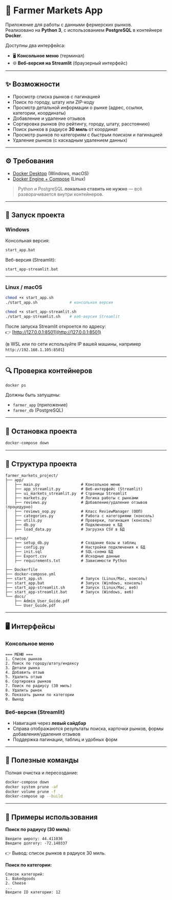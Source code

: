 # 🌾 Farmer Markets App

Приложение для работы с данными фермерских рынков.  
Реализовано на **Python 3**, с использованием **PostgreSQL** в контейнере **Docker**.  

Доступны два интерфейса:
- 🖥️ **Консольное меню** (терминал)  
- 🌐 **Веб-версия на Streamlit** (браузерный интерфейс)  

---

## ✨ Возможности
- Просмотр списка рынков с пагинацией  
- Поиск по городу, штату или ZIP-коду  
- Просмотр детальной информации о рынке (адрес, ссылки, категории, координаты)  
- Добавление и удаление отзывов  
- Сортировка рынков (по рейтингу, городу, штату, расстоянию)  
- Поиск рынков в радиусе **30 миль** от координат  
- Просмотр рынков по категориям с быстрым поиском и пагинацией  
- Удаление рынков (с каскадным удалением данных)  

---

## ⚙️ Требования
- [Docker Desktop](https://www.docker.com/products/docker-desktop) (Windows, macOS)  
- [Docker Engine + Compose](https://docs.docker.com/engine/install/) (Linux)  

> Python и PostgreSQL **локально ставить не нужно** — всё разворачивается внутри контейнеров.

---

## 🚀 Запуск проекта

### Windows
Консольная версия:
```bat
start_app.bat
```

Веб-версия (Streamlit):
```bat
start_app-streamlit.bat
```

---

### Linux / macOS
```bash
chmod +x start_app.sh
./start_app.sh              # консольная версия

chmod +x start_app-streamlit.sh
./start_app-streamlit.sh    # веб-версия Streamlit
```

После запуска Streamlit откроется по адресу:  
👉 [http://127.0.0.1:8501](http://127.0.0.1:8501)  

(в WSL или по сети используйте IP вашей машины, например `http://192.168.1.105:8501`)

---

## 🔍 Проверка контейнеров
```bash
docker ps
```
Должны быть запущены:
- `farmer_app` (приложение)  
- `farmer_db` (PostgreSQL)  

---

## 🛑 Остановка проекта
```bash
docker-compose down
```

---

## 📂 Структура проекта
```
farmer_markets_project/
├── app/
│   ├── main.py                  # Консольное меню
│   ├── app_streamlit.py         # Веб-интерфейс (Streamlit)
│   ├── ui_markets_streamlit.py  # Страницы Streamlit
│   ├── markets.py               # Логика работы с рынками
│   ├── reviews.py               # Добавление/удаление отзывов (процедурно)
│   ├── reviews_oop.py           # Класс ReviewManager (ООП)
│   ├── categories.py            # Работа с категориями (консоль)
│   ├── utils.py                 # Проверки, пагинация (консоль)
│   ├── db.py                    # Подключение к БД
│   ├── load_data.py             # Загрузка CSV в БД
│
├── setup/
│   ├── setup_db.py              # Создание базы и таблиц
│   ├── config.py                # Настройки подключения к БД
│   ├── init.sql                 # SQL-схема БД
│   ├── Export.csv               # Исходные данные
│   ├── requirements.txt         # Зависимости Python
│
├── Dockerfile
├── docker-compose.yml
├── start_app.sh                 # Запуск (Linux/Mac, консоль)
├── start_app.bat                # Запуск (Windows, консоль)
├── start_app-streamlit.sh       # Запуск (Linux/Mac, веб)
├── start_app-streamlit.bat      # Запуск (Windows, веб)
└── docs/
    ├── Admin_User_Guide.pdf
    └── User_Guide.pdf
```

---

## 🖥️ Интерфейсы

### Консольное меню
```
=== МЕНЮ ===
1. Список рынков
2. Поиск по городу/штату/индексу
3. Детали рынка
4. Добавить отзыв
5. Удалить отзыв
6. Сортировка рынков
7. Поиск по радиусу (30 миль)
8. Удалить рынок
9. Показать рынки по категории
0. Выход
```

### Веб-версия (Streamlit)
- Навигация через **левый сайдбар**  
- Справа отображаются результаты поиска, карточки рынков, формы добавления/удаления отзывов  
- Поддержка пагинации, таблиц и удобных форм  

---

## 🔧 Полезные команды
Полная очистка и пересоздание:
```bash
docker-compose down
docker system prune -af
docker volume prune -f
docker-compose up --build
```

---

## 📸 Примеры использования

**Поиск по радиусу (30 миль):**
```
Введите широту: 44.411036
Введите долготу: -72.140337
```
👉 Вывод: список рынков в радиусе 30 миль.

**Поиск по категории:**
```
Список категорий:
1. Bakedgoods
2. Cheese
...
Введите ID категории: 12
```
